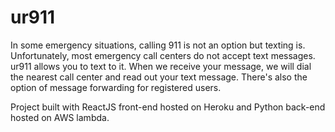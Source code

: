 # ur911
In some emergency situations, calling 911 is not an option but texting is. Unfortunately, most emergency call centers do not accept text messages. ur911 allows you to text to it. When we receive your message, we will dial the nearest call center and read out your text message. There's also the option of message forwarding for registered users.

Project built with ReactJS front-end hosted on Heroku and Python back-end hosted on AWS lambda.
